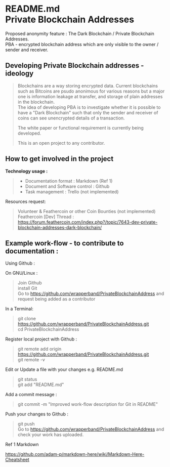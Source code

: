 README.md  
Private Blockchain Addresses   
============================  
Proposed anonymity feature : The Dark Blockchain / Private Blockchain Addresses.  
PBA - encrypted blockchain address which are only visible to the owner / sender and receiver.  
  
Developing Private Blockchain addresses - ideology  
--------------------------------------------------  
> Blockchains are a way storing encrypted data. Current blockchains such as Bitcoins are psudo anonimous for various reasons but a major one is information leakage at transfer, and storage of plain addresses in the blockchain.  
> The idea of developing PBA is to investigate whether it is possible to have a "Dark Blockchain" such that only the sender and receiver of coins can see unencrypted details of a transaction.  
>  
> The white paper or functional requirement is currently being developed.  
>  
> This is an open project to any contributor.  
  
How to get involved in the project  
----------------------------------  
**__Technology usage :__**    
>  * Documentation format : Markdown  (Ref 1)
>  * Document and Software control : Github   
>  * Task management : Trello (not implemented)  

Resources request:  
> Volunteer & Feathercoin or other Coin Bounties (not implemented)  
> Feathercoin [Dev] Thread :   
> https://forum.feathercoin.com/index.php?/topic/7643-dev-private-blockchain-addresses-dark-blockchain/  
  
Example work-flow - to contribute to documentation :  
-------------------  
Using Github :  

On GNU/Linux :  
> Join Github  
> install Git  
> Go to https://github.com/wrapperband/PrivateBlockchainAddress and request being added as a contributor  
  
In a Terminal:  
> git clone https://github.com/wrapperband/PrivateBlockchainAddress.git  
> cd PrivateBlockchainAddress  
  
Register local project with Github :  
> git remote add origin https://github.com/wrapperband/PrivateBlockchainAddress.git  
> git remote -v  
  
Edit or Update a file with your changes e.g. README.md  
> git status  
> git add "README.md"  
  
Add a commit message :  
> git commit -m "Improved work-flow description for Git in README"  
  
Push your changes to Github :  
> git push  
> Go to https://github.com/wrapperband/PrivateBlockchainAddress and check your work has uploaded.  

Ref 1 Markdown  

https://github.com/adam-p/markdown-here/wiki/Markdown-Here-Cheatsheet
  